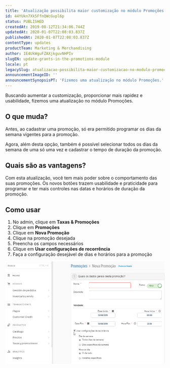 ```yaml
---
title: 'Atualização possibilita maior customização no módulo Promoções'
id: 44YUkn7Xk5FfnQWcGvpl6p
status: PUBLISHED
createdAt: 2019-08-12T21:34:06.744Z
updatedAt: 2020-01-07T22:08:03.837Z
publishedAt: 2020-01-07T22:08:03.837Z
contentType: updates
productTeam: Marketing & Merchandising
author: 1E4UkWguFZAXjkguvNHPIv
slugEN: update-grants-in-the-promotions-module
locale: pt
legacySlug: atualizacao-possibilita-maior-customizacao-no-modulo-promocoes
announcementImageID: ''
announcementSynopsisPT: 'Fizemos uma atualização no módulo Promoções.'
---
```


Buscando aumentar a customização, proporcionar mais rapidez e usabilidade, fizemos uma atualização no módulo Promoções.

## O que muda?

Antes, ao cadastrar uma promoção, só era permitido programar os dias da semana vigentes para a promoção. 

Agora, além desta opção, também é possível selecionar todos os dias da semana de uma só uma vez e cadastrar o tempo de duração da promoção.

## Quais são as vantagens?

Com esta atualização, você tem mais poder sobre  o comportamento das suas promoções. Os novos botões trazem usabilidade e praticidade para programar e ter mais controles nas datas e horários de duração da promoção.

## Como usar

 1. No admin, clique em **Taxas & Promoções**
 2. Clique em **Promoções**
 3. Clique em **Nova Promoção**
 4. Clique na promoção desejada 
 5. Preencha os campos necessários
 6. Clique em  **Usar configurações de recorrência**
 7. Faça a configuração desejável de dias e horários para a promoção

![CRON 2 PT](https://raw.githubusercontent.com/vtexdocs/help-center-content/refs/heads/main/docs/pt/announcements/2019/atualizacao-possibilita-maior-customizacao-no-modulo-promocoes_1.png)

